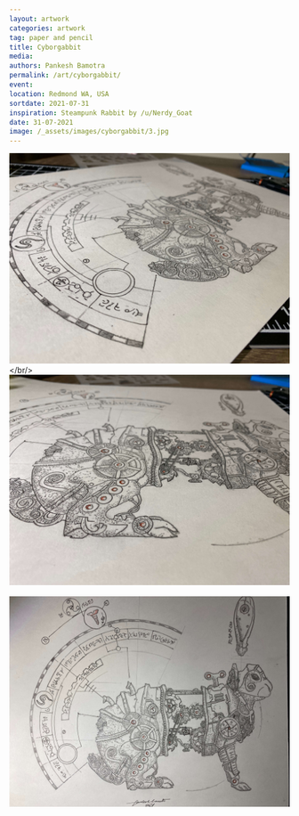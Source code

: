 ```yaml
---
layout: artwork
categories: artwork
tag: paper and pencil
title: Cyborgabbit
media: 
authors: Pankesh Bamotra
permalink: /art/cyborgabbit/
event: 
location: Redmond WA, USA
sortdate: 2021-07-31
inspiration: Steampunk Rabbit by /u/Nerdy_Goat
date: 31-07-2021
image: /_assets/images/cyborgabbit/3.jpg
---
```

![](/_assets/images/cyborgabbit/1.jpg)
<br/></br/>
![](/_assets/images/cyborgabbit/2.jpg)
<br/><br/>
![](/_assets/images/cyborgabbit/3.jpg)